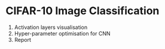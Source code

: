 # CIFAR-10 Image Classification

1. Activation layers visualisation
2. Hyper-parameter optimisation for CNN
3. Report

